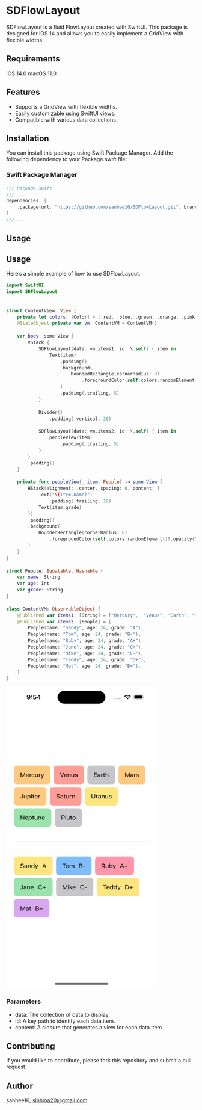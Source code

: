  # SDFlowLayout

SDFlowLayout is a fluid FlowLayout created with SwiftUI. This package is designed for iOS 14 and allows you to easily implement a GridView with flexible widths.


## Requirements

iOS 14.0
macOS 11.0  

## Features

- Supports a GridView with flexible widths.
- Easily customizable using SwiftUI views.
- Compatible with various data collections.

## Installation
You can install this package using Swift Package Manager. Add the following dependency to your Package.swift file:
### Swift Package Manager

```swift
/// Package.swift
/// ...
dependencies: [
    .package(url: "https://github.com/sanhee16/SDFlowLayout.git", branch: "main"),
]
/// ...
```

## Usage  
## Usage  

Here’s a simple example of how to use SDFlowLayout:
```swift
import SwiftUI
import SDFlowLayout


struct ContentView: View {
    private let colors: [Color] = [.red, .blue, .green, .orange, .pink, .yellow, .gray, .purple]
    @StateObject private var vm: ContentVM = ContentVM()
    
    var body: some View {
        VStack {
            SDFlowLayout(data: vm.items1, id: \.self) { item in
                Text(item)
                    .padding()
                    .background(
                        RoundedRectangle(cornerRadius: 8)
                            .foregroundColor(self.colors.randomElement()?.opacity(0.5))
                    )
                    .padding(.trailing, 5)
            }
            
            Divider()
                .padding(.vertical, 30)
            
            SDFlowLayout(data: vm.items2, id: \.self) { item in
                peopleView(item)
                    .padding(.trailing, 5)
            }
        }
        .padding()
    }
    
    private func peopleView(_ item: People) -> some View {
        HStack(alignment: .center, spacing: 0, content: {
            Text("\(item.name)")
                .padding(.trailing, 10)
            Text(item.grade)
        })
        .padding()
        .background(
            RoundedRectangle(cornerRadius: 8)
                .foregroundColor(self.colors.randomElement()?.opacity(0.5))
        )
    }
}

struct People: Equatable, Hashable {
    var name: String
    var age: Int
    var grade: String
}

class ContentVM: ObservableObject {
    @Published var items1: [String] = ["Mercury",  "Venus", "Earth", "Mars", "Jupiter",  "Saturn", "Uranus", "Neptune", "Pluto"]
    @Published var items2: [People] = [
        People(name: "Sandy", age: 24, grade: "A"),
        People(name: "Tom", age: 24, grade: "B-"),
        People(name: "Ruby", age: 24, grade: "A+"),
        People(name: "Jane", age: 24, grade: "C+"),
        People(name: "Mike", age: 24, grade: "C-"),
        People(name: "Teddy", age: 24, grade: "D+"),
        People(name: "Mat", age: 24, grade: "B+"),
    ]
}
```
<img src="./Resources/Sample.png" width="400px" height="800px"/>

### Parameters
- data: The collection of data to display.
- id: A key path to identify each data item.
- content: A closure that generates a view for each data item.


## Contributing
If you would like to contribute, please fork this repository and submit a pull request.



## Author

sanhee16, sinhioa20@gmail.com
